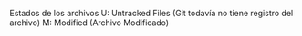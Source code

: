 Estados de los archivos
U: Untracked Files (Git todavía no tiene registro del archivo)
M: Modified (Archivo Modificado)
